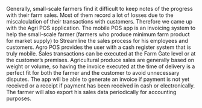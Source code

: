 Generally, small-scale farmers find it difficult to keep notes of the progress with their farm sales. Most of them record a lot of losses due to the miscalculation of their transactions with customers. Therefore we came up with the Agri POS application. 
The mobile POS app is an invoicing system to help the small-scale farmer (farmers who produce minimum farm product for market supply) to Streamline the sales process for his employees and customers. Agro POS provides the user with a cash register system that is truly mobile. Sales transactions can be executed at the Farm Gate level or at the customer’s premises. Agricultural produce sales are generally based on weight or volume, so having the invoice executed at the time of delivery is a perfect fit for both the farmer and the customer to avoid unnecessary disputes. The app will be able to generate an invoice if payment is not yet received or a receipt if payment has been received in cash or electronically. The farmer will also export his sales data periodically for accounting purposes.
